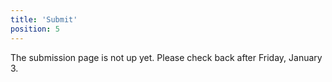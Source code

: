 ```yaml
---
title: 'Submit'
position: 5
---
```


The submission page is not up yet. Please check back after Friday, January 3.

